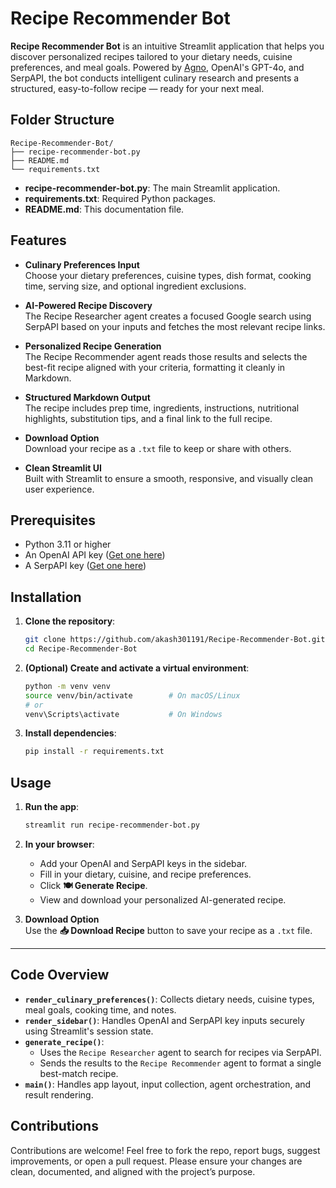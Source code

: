 # Recipe Recommender Bot

**Recipe Recommender Bot** is an intuitive Streamlit application that helps you discover personalized recipes tailored to your dietary needs, cuisine preferences, and meal goals. Powered by [Agno](https://github.com/agno-agi/agno), OpenAI's GPT-4o, and SerpAPI, the bot conducts intelligent culinary research and presents a structured, easy-to-follow recipe — ready for your next meal.

## Folder Structure

```
Recipe-Recommender-Bot/
├── recipe-recommender-bot.py
├── README.md
└── requirements.txt
```

- **recipe-recommender-bot.py**: The main Streamlit application.
- **requirements.txt**: Required Python packages.
- **README.md**: This documentation file.

## Features

- **Culinary Preferences Input**  
  Choose your dietary preferences, cuisine types, dish format, cooking time, serving size, and optional ingredient exclusions.

- **AI-Powered Recipe Discovery**  
  The Recipe Researcher agent creates a focused Google search using SerpAPI based on your inputs and fetches the most relevant recipe links.

- **Personalized Recipe Generation**  
  The Recipe Recommender agent reads those results and selects the best-fit recipe aligned with your criteria, formatting it cleanly in Markdown.

- **Structured Markdown Output**  
  The recipe includes prep time, ingredients, instructions, nutritional highlights, substitution tips, and a final link to the full recipe.

- **Download Option**  
  Download your recipe as a `.txt` file to keep or share with others.

- **Clean Streamlit UI**  
  Built with Streamlit to ensure a smooth, responsive, and visually clean user experience.

## Prerequisites

- Python 3.11 or higher  
- An OpenAI API key ([Get one here](https://platform.openai.com/account/api-keys))  
- A SerpAPI key ([Get one here](https://serpapi.com/manage-api-key))

## Installation

1. **Clone the repository**:
   ```bash
   git clone https://github.com/akash301191/Recipe-Recommender-Bot.git
   cd Recipe-Recommender-Bot
   ```

2. **(Optional) Create and activate a virtual environment**:
   ```bash
   python -m venv venv
   source venv/bin/activate        # On macOS/Linux
   # or
   venv\Scripts\activate           # On Windows
   ```

3. **Install dependencies**:
   ```bash
   pip install -r requirements.txt
   ```

## Usage

1. **Run the app**:
   ```bash
   streamlit run recipe-recommender-bot.py
   ```

2. **In your browser**:
   - Add your OpenAI and SerpAPI keys in the sidebar.
   - Fill in your dietary, cuisine, and recipe preferences.
   - Click **🍽️ Generate Recipe**.
   - View and download your personalized AI-generated recipe.

3. **Download Option**  
   Use the **📥 Download Recipe** button to save your recipe as a `.txt` file.

---

## Code Overview

- **`render_culinary_preferences()`**: Collects dietary needs, cuisine types, meal goals, cooking time, and notes.
- **`render_sidebar()`**: Handles OpenAI and SerpAPI key inputs securely using Streamlit's session state.
- **`generate_recipe()`**:  
  - Uses the `Recipe Researcher` agent to search for recipes via SerpAPI.  
  - Sends the results to the `Recipe Recommender` agent to format a single best-match recipe.
- **`main()`**: Handles app layout, input collection, agent orchestration, and result rendering.

## Contributions

Contributions are welcome! Feel free to fork the repo, report bugs, suggest improvements, or open a pull request. Please ensure your changes are clean, documented, and aligned with the project’s purpose.